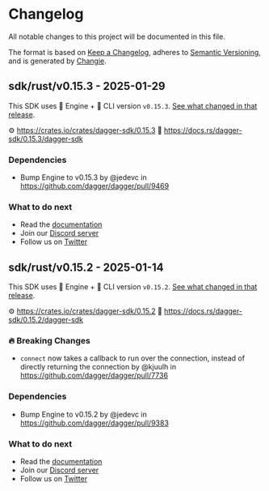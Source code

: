 # Changelog

All notable changes to this project will be documented in this file.

The format is based on [Keep a Changelog](https://keepachangelog.com/en/1.0.0/),
adheres to [Semantic Versioning](https://semver.org/spec/v2.0.0.html),
and is generated by [Changie](https://github.com/miniscruff/changie).

## sdk/rust/v0.15.3 - 2025-01-29

This SDK uses 🚙 Engine + 🚗 CLI version `v0.15.3`. [See what changed in that release](https://github.com/dagger/dagger/releases/tag/v0.15.3).

⚙️  https://crates.io/crates/dagger-sdk/0.15.3
📒 https://docs.rs/dagger-sdk/0.15.3/dagger-sdk

### Dependencies
- Bump Engine to v0.15.3 by @jedevc in https://github.com/dagger/dagger/pull/9469

### What to do next
- Read the [documentation](https://docs.dagger.io/sdk/nodejs)
- Join our [Discord server](https://discord.gg/dagger-io)
- Follow us on [Twitter](https://twitter.com/dagger_io)

## sdk/rust/v0.15.2 - 2025-01-14

This SDK uses 🚙 Engine + 🚗 CLI version `v0.15.2`. [See what changed in that release](https://github.com/dagger/dagger/releases/tag/v0.15.2).

⚙️  https://crates.io/crates/dagger-sdk/0.15.2
📒 https://docs.rs/dagger-sdk/0.15.2/dagger-sdk

### 🔥 Breaking Changes
- `connect` now takes a callback to run over the connection, instead of directly returning the connection by @kjuulh in https://github.com/dagger/dagger/pull/7736

### Dependencies
- Bump Engine to v0.15.2 by @jedevc in https://github.com/dagger/dagger/pull/9383

### What to do next
- Read the [documentation](https://docs.dagger.io/sdk/nodejs)
- Join our [Discord server](https://discord.gg/dagger-io)
- Follow us on [Twitter](https://twitter.com/dagger_io)
